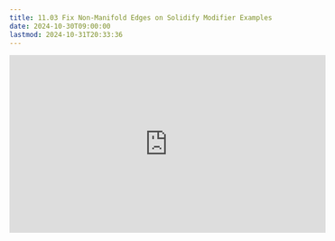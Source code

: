 ```yaml
---
title: 11.03 Fix Non-Manifold Edges on Solidify Modifier Examples
date: 2024-10-30T09:00:00
lastmod: 2024-10-31T20:33:36
---
```


<div class="iframe-16-9-container">
<iframe class="youTubeIframe" width="560" height="315" src="https://www.youtube.com/embed/OeGvo_zpz74?rel=0" title="YouTube video player" frameborder="0" allow="accelerometer; autoplay; clipboard-write; encrypted-media; gyroscope; picture-in-picture; web-share" allowfullscreen></iframe>
</div>
